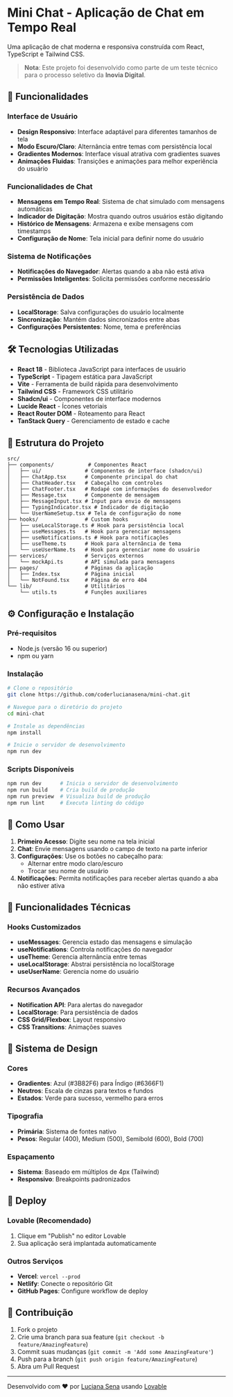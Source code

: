 
# Mini Chat - Aplicação de Chat em Tempo Real

Uma aplicação de chat moderna e responsiva construída com React, TypeScript e Tailwind CSS.

> **Nota**: Este projeto foi desenvolvido como parte de um teste técnico para o processo seletivo da **Inovia Digital**.

## 🚀 Funcionalidades

### Interface de Usuário
- **Design Responsivo**: Interface adaptável para diferentes tamanhos de tela
- **Modo Escuro/Claro**: Alternância entre temas com persistência local
- **Gradientes Modernos**: Interface visual atrativa com gradientes suaves
- **Animações Fluidas**: Transições e animações para melhor experiência do usuário

### Funcionalidades de Chat
- **Mensagens em Tempo Real**: Sistema de chat simulado com mensagens automáticas
- **Indicador de Digitação**: Mostra quando outros usuários estão digitando
- **Histórico de Mensagens**: Armazena e exibe mensagens com timestamps
- **Configuração de Nome**: Tela inicial para definir nome do usuário

### Sistema de Notificações
- **Notificações do Navegador**: Alertas quando a aba não está ativa
- **Permissões Inteligentes**: Solicita permissões conforme necessário

### Persistência de Dados
- **LocalStorage**: Salva configurações do usuário localmente
- **Sincronização**: Mantém dados sincronizados entre abas
- **Configurações Persistentes**: Nome, tema e preferências

## 🛠️ Tecnologias Utilizadas

- **React 18** - Biblioteca JavaScript para interfaces de usuário
- **TypeScript** - Tipagem estática para JavaScript
- **Vite** - Ferramenta de build rápida para desenvolvimento
- **Tailwind CSS** - Framework CSS utilitário
- **Shadcn/ui** - Componentes de interface modernos
- **Lucide React** - Ícones vetoriais
- **React Router DOM** - Roteamento para React
- **TanStack Query** - Gerenciamento de estado e cache

## 📁 Estrutura do Projeto

```
src/
├── components/           # Componentes React
│   ├── ui/              # Componentes de interface (shadcn/ui)
│   ├── ChatApp.tsx      # Componente principal do chat
│   ├── ChatHeader.tsx   # Cabeçalho com controles
│   ├── ChatFooter.tsx   # Rodapé com informações do desenvolvedor
│   ├── Message.tsx      # Componente de mensagem
│   ├── MessageInput.tsx # Input para envio de mensagens
│   ├── TypingIndicator.tsx # Indicador de digitação
│   └── UserNameSetup.tsx # Tela de configuração do nome
├── hooks/               # Custom hooks
│   ├── useLocalStorage.ts # Hook para persistência local
│   ├── useMessages.ts   # Hook para gerenciar mensagens
│   ├── useNotifications.ts # Hook para notificações
│   ├── useTheme.ts      # Hook para alternância de tema
│   └── useUserName.ts   # Hook para gerenciar nome do usuário
├── services/            # Serviços externos
│   └── mockApi.ts       # API simulada para mensagens
├── pages/               # Páginas da aplicação
│   ├── Index.tsx        # Página inicial
│   └── NotFound.tsx     # Página de erro 404
└── lib/                 # Utilitários
    └── utils.ts         # Funções auxiliares
```

## ⚙️ Configuração e Instalação

### Pré-requisitos
- Node.js (versão 16 ou superior)
- npm ou yarn

### Instalação
```bash
# Clone o repositório
git clone https://github.com/coderlucianasena/mini-chat.git

# Navegue para o diretório do projeto
cd mini-chat

# Instale as dependências
npm install

# Inicie o servidor de desenvolvimento
npm run dev
```

### Scripts Disponíveis
```bash
npm run dev      # Inicia o servidor de desenvolvimento
npm run build    # Cria build de produção
npm run preview  # Visualiza build de produção
npm run lint     # Executa linting do código
```

## 🎯 Como Usar

1. **Primeiro Acesso**: Digite seu nome na tela inicial
2. **Chat**: Envie mensagens usando o campo de texto na parte inferior
3. **Configurações**: Use os botões no cabeçalho para:
   - Alternar entre modo claro/escuro
   - Trocar seu nome de usuário
4. **Notificações**: Permita notificações para receber alertas quando a aba não estiver ativa

## 🔧 Funcionalidades Técnicas

### Hooks Customizados
- **useMessages**: Gerencia estado das mensagens e simulação
- **useNotifications**: Controla notificações do navegador
- **useTheme**: Gerencia alternância entre temas
- **useLocalStorage**: Abstrai persistência no localStorage
- **useUserName**: Gerencia nome do usuário

### Recursos Avançados
- **Notification API**: Para alertas do navegador
- **LocalStorage**: Para persistência de dados
- **CSS Grid/Flexbox**: Layout responsivo
- **CSS Transitions**: Animações suaves

## 🎨 Sistema de Design

### Cores
- **Gradientes**: Azul (#3B82F6) para Índigo (#6366F1)
- **Neutros**: Escala de cinzas para textos e fundos
- **Estados**: Verde para sucesso, vermelho para erros

### Tipografia
- **Primária**: Sistema de fontes nativo
- **Pesos**: Regular (400), Medium (500), Semibold (600), Bold (700)

### Espaçamento
- **Sistema**: Baseado em múltiplos de 4px (Tailwind)
- **Responsivo**: Breakpoints padronizados

## 🚀 Deploy

### Lovable (Recomendado)
1. Clique em "Publish" no editor Lovable
2. Sua aplicação será implantada automaticamente

### Outros Serviços
- **Vercel**: `vercel --prod`
- **Netlify**: Conecte o repositório Git
- **GitHub Pages**: Configure workflow de deploy

## 🤝 Contribuição

1. Fork o projeto
2. Crie uma branch para sua feature (`git checkout -b feature/AmazingFeature`)
3. Commit suas mudanças (`git commit -m 'Add some AmazingFeature'`)
4. Push para a branch (`git push origin feature/AmazingFeature`)
5. Abra um Pull Request

---

Desenvolvido com ❤️ por [Luciana Sena](https://github.com/coderlucianasena) usando [Lovable](https://lovable.dev)
